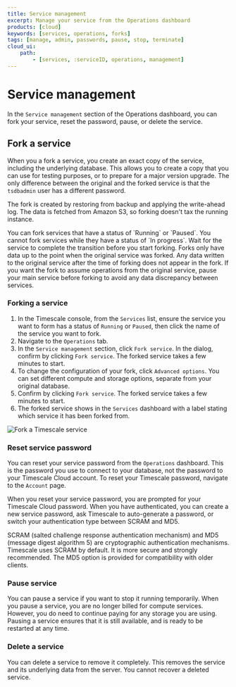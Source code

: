 ```yaml
---
title: Service management
excerpt: Manage your service from the Operations dashboard
products: [cloud]
keywords: [services, operations, forks]
tags: [manage, admin, passwords, pause, stop, terminate]
cloud_ui:
    path:
        - [services, :serviceID, operations, management]
---
```


# Service management

In the `Service management` section of the Operations dashboard, you can fork
your service, reset the password, pause, or delete the service.

## Fork a service

When you a fork a service, you create an exact copy of the service, including
the underlying database. This allows you to create a copy that you can use for
testing purposes, or to prepare for a major version upgrade. The only difference
between the original and the forked service is that the `tsdbadmin` user has a
different password.

The fork is created by restoring from backup and applying the write-ahead log.
The data is fetched from Amazon S3, so forking doesn't tax the running instance.

<Highlight type="important">
You can fork services that have a status of `Running` or `Paused`. You cannot
fork services while they have a status of `In progress`. Wait for the service to
complete the transition before you start forking.
</Highlight>

<Highlight type="warning">
Forks only have data up to the point when the original service was forked. Any
data written to the original service after the time of forking does not appear
in the fork. If you want the fork to assume operations from the original
service, pause your main service before forking to avoid any
data discrepancy between services.
</Highlight>

<Procedure>

### Forking a service

1.  In the Timescale console, from the `Services` list, ensure the service
    you want to form has a status of `Running` or `Paused`, then click the name
    of the service you want to fork.
1.  Navigate to the `Operations` tab.
1.  In the `Service management` section, click `Fork service`. In the dialog,
    confirm by clicking `Fork service`. The forked service takes a few minutes
    to start.
1.  <Optional />To change the configuration of your fork, click `Advanced
    options`. You can set different compute and storage options, separate from
    your original database.
1.  Confirm by clicking `Fork service`. The forked service takes a few minutes
    to start.
1.  The forked service shows in the `Services` dashboard with a label stating
    which service it has been forked from.

<img
class="main-content__illustration"
src="https://s3.amazonaws.com/assets.timescale.com/docs/images/tsc-forked-service.png"
alt="Fork a Timescale service"
/>

</Procedure>

### Reset service password

You can reset your service password from the `Operations` dashboard. This is the
password you use to connect to your database, not the password to your Timescale
Cloud account. To reset your Timescale password, navigate to the `Account`
page.

When you reset your service password, you are prompted for your Timescale
Cloud password. When you have authenticated, you can create a new service password,
ask Timescale to auto-generate a password, or switch your authentication
type between SCRAM and MD5.

SCRAM (salted challenge response authentication mechanism) and MD5 (message
digest algorithm 5) are cryptographic authentication mechanisms. Timescale
uses SCRAM by default. It is more secure and strongly recommended. The MD5
option is provided for compatibility with older clients.

### Pause service

You can pause a service if you want to stop it running temporarily. When you
pause a service, you are no longer billed for compute services. However, you do
need to continue paying for any storage you are using. Pausing a service ensures
that it is still available, and is ready to be restarted at any time.

### Delete a service

You can delete a service to remove it completely. This removes the service
and its underlying data from the server. You cannot recover a deleted
service.
